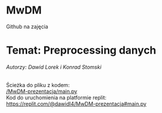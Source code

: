 # MwDM
Github na zajęcia <br>
<h1>Temat: Preprocessing danych</h1>
<h6>Autorzy: Dawid Lorek i Konrad Stomski</h6>
Ścieżka do pliku z kodem:<br>
<a href="https://github.com/Abbacchio331/MwDM/blob/main/MwDM-prezentacja/main.py" target="_blank">/MwDM-prezentacja/main.py</a><br>
Kod do uruchomienia na platformie replit:<br>
<a href="https://replit.com/@dawidl4/MwDM-prezentacja#main.py" target="_blank">https://replit.com/@dawidl4/MwDM-prezentacja#main.py</a>
